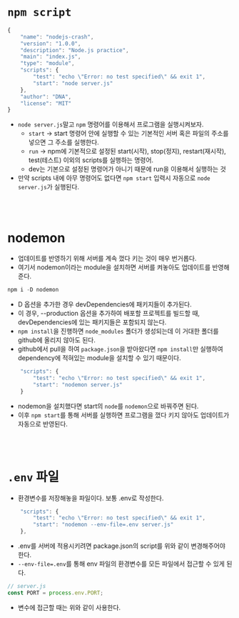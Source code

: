 # `npm script`

```jsx
{
    "name": "nodejs-crash",
    "version": "1.0.0",
    "description": "Node.js practice",
    "main": "index.js",
    "type": "module",
    "scripts": {
        "test": "echo \"Error: no test specified\" && exit 1",
        "start": "node server.js"
    },
    "author": "DNA",
    "license": "MIT"
}

```

-   `node server.js`말고 `npm` 명령어를 이용해서 프로그램을 실행시켜보자.
    -   `start` → start 명령어 안에 실행할 수 있는 기본적인 서버 혹은 파일의 주소를 넣으면 그 주소를 실행한다.
    -   `run` → npm에 기본적으로 설정된 start(시작), stop(정지), restart(재시작), test(테스트) 이외의 scripts를 실행하는 명령어.
    -   dev는 기본으로 설정된 명령어가 아니기 때문에 run을 이용해서 실행하는 것
-   만약 scripts 내에 아무 명령어도 없다면 `npm start` 입력시 자동으로 `node server.js`가 실행된다.

<br><br>

# nodemon

-   업데이트를 반영하기 위해 서버를 계속 껐다 키는 것이 매우 번거롭다.
-   여기서 nodemon이라는 module을 설치하면 서버를 켜놓아도 업데이트를 반영해준다.

```jsx
npm i -D nodemon
```

-   D 옵션을 추가한 경우 devDependencies에 패키지들이 추가된다.
-   이 경우, --production 옵션을 추가하여 배포할 프로젝트를 빌드할 때, devDependencies에 있는 패키지들은 포함되지 않는다.
-   `npm install`을 진행하면 `node_modules` 폴더가 생성되는데 이 거대한 폴더를 github에 올리지 않아도 된다.
-   github에서 pull을 하여 `package.json`을 받아왔다면 `npm install`만 실행하여 dependency에 적혀있는 module을 설치할 수 있기 때문이다.

```jsx
    "scripts": {
        "test": "echo \"Error: no test specified\" && exit 1",
        "start": "nodemon server.js"
    }
```

-   nodemon을 설치했다면 start의 `node`를 `nodemon`으로 바꿔주면 된다.
-   이후 `npm start`를 통해 서버를 실행하면 프로그램을 껐다 키지 않아도 업데이트가 자동으로 반영된다.

<br><br>

# `.env` 파일

-   환경변수를 저장해놓을 파일이다. 보통 .env로 작성한다.

```jsx
    "scripts": {
        "test": "echo \"Error: no test specified\" && exit 1",
        "start": "nodemon --env-file=.env server.js"
    },
```

-   .env를 서버에 적용시키려면 package.json의 script를 위와 같이 변경해주어야 한다.
-   `--env-file=.env`를 통해 env 파일의 환경변수를 모든 파일에서 접근할 수 있게 된다.

```jsx
// server.js
const PORT = process.env.PORT;
```

-   변수에 접근할 때는 위와 같이 사용한다.
